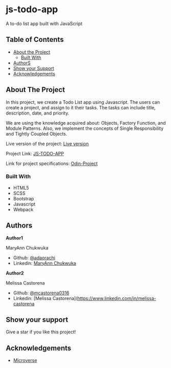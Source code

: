 # js-todo-app
A to-do list app built with JavaScript


## Table of Contents

* [About the Project](#about-the-project)
  * [Built With](#built-with)
* [AuthorS](#author)
* [Show your Support](#show-your-support)
* [Acknowledgements](#acknowledgements)

<!-- ABOUT THE PROJECT -->
## About The Project

In this project, we create a Todo List app using Javascript. The users can create a project, and assign to it their tasks. The tasks can include title, description, date, and priority. 

We are using the knowledge acquired about: Objects, Factory Function, and  Module Patterns. Also, we implement the concepts of Single Responsibility and Tightly Coupled Objects.

Live version of the project: [Live version]()

Project Link: [JS-TODO-APP](https://github.com/adaorachi/js-todo-app)

Link for project specifications: [Odin-Project](https://www.theodinproject.com/courses/javascript/lessons/todo-list)

### Built With

*   HTML5
*   SCSS
*   Bootstrap
*   Javascript
*   Webpack

<!-- CONTACT -->
## Authors

 **Author1**

 MaryAnn Chukwuka
 - Github: [@adaorachi](https://github.com/adaorachi)
 - Linkedin: [MaryAnn Chukwuka](https://www.linkedin.com/in/adaorachi/) 
 
**Author2**

  Melissa Castorena 
- Github: [@mcastorena0316](https://github.com/mcastorena0316)
- Linkedin: [Melissa Castorena](https://www.linkedin.com/in/melissa-castorena

<!-- ABOUT THE PROJECT-->
## Show your support

Give a star if you like this project!

<!-- ACKNOWLEDGEMENTS -->
## Acknowledgements

* [Microverse](https://www.microverse.org/)